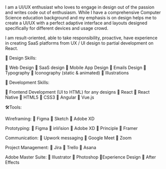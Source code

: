 I am a UI/UX enthusiast who loves to engage in design out of the passion and writes code out of enthusiasm. While I have a comprehensive Computer Science education background and my emphasis is on design helps me to create a UI/UX with a perfect adaptive interface and layouts designed specifically for different devices and usage crowd.

I am result-oriented, able to take responsibility, proactive, have experience in creating SaaS platforms from UX / UI design to partial development on React.

🤖 Design Skills:

🔶 Web Design 🔶 SaaS design 🔶 Mobile App Design 🔶 Emails Design
🔶 Typography 🔶 Iconography (static & animated) 🔶 Illustrations

🧱 Development Skills:

💎 Frontend Development (UI to HTML) for any designs
💎 React 💎 React Native 💎 HTML5 💎 CSS3 💎 Angular 💎 Vue.js

🛠Tools:

Wireframing:
🔷 Figma 🔷 Sketch 🔷 Adobe XD

Prototyping:
🔷 Figma 🔷 inVision 🔷 Adobe XD 🔷 Principle 🔷 Framer

Communication:
🔷 Upwork messaging 🔷 Google Meet 🔷 Zoom

Project Management:
🔷 Jira 🔷 Trello 🔷 Asana

Adobe Master Suite:
🔷 Illustrator 🔷 Photoshop 🔷Experience Design 🔷 After Effects
